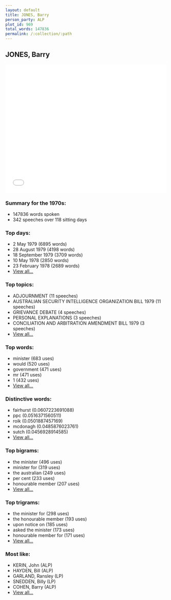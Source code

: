 ```yaml
---
layout: default
title: JONES, Barry
person_party: ALP
plot_id: 969
total_words: 147836
permalink: /:collection/:path
---
```


## JONES, Barry

<iframe width="100%" height="400" frameborder="0" scrolling="no" src="//plot.ly/~wragge/969.embed"></iframe>


### Summary for the 1970s:

* 147836 words spoken
* 342 speeches over 118 sitting days


### Top days:

* 2 May 1979 (6895 words)
* 28 August 1979 (4198 words)
* 18 September 1979 (3709 words)
* 10 May 1978 (2850 words)
* 23 February 1978 (2689 words)
* [View all...](days/)


### Top topics:

* ADJOURNMENT (11 speeches)
* AUSTRALIAN SECURITY INTELLIGENCE ORGANIZATION BILL 1979 (11 speeches)
* GRIEVANCE DEBATE (4 speeches)
* PERSONAL EXPLANATIONS (3 speeches)
* CONCILIATION AND ARBITRATION AMENDMENT BILL 1979 (3 speeches)
* [View all...](topics/)


### Top words:

* minister (683 uses)
* would (520 uses)
* government (471 uses)
* mr (471 uses)
* 1 (432 uses)
* [View all...](words/)


### Distinctive words:

* fairhurst (0.0607223691088)
* ppc (0.0516371560511)
* roik (0.0501887457169)
* mcdonagh (0.0485876023761)
* sutch (0.0456928914585)
* [View all...](sig_words/)


### Top bigrams:

* the minister (496 uses)
* minister for (319 uses)
* the australian (249 uses)
* per cent (233 uses)
* honourable member (207 uses)
* [View all...](bigrams/)


### Top trigrams:

* the minister for (298 uses)
* the honourable member (193 uses)
* upon notice on (185 uses)
* asked the minister (173 uses)
* honourable member for (171 uses)
* [View all...](trigrams/)


### Most like:

* KERIN, John (ALP)
* HAYDEN, Bill (ALP)
* GARLAND, Ransley (LP)
* SNEDDEN, Billy (LP)
* COHEN, Barry (ALP)
* [View all...](similarities/)
